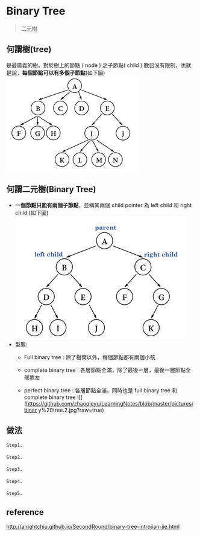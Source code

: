 # Binary Tree
>二元樹

## 何謂樹(tree)
是最廣義的樹。對於樹上的節點 ( node ) 之子節點( child ) 數目沒有限制，也就是說，**每個節點可以有多個子節點**(如下圖)
![](https://github.com/zhaoqieyu/LearningNotes/blob/master/pictures/tree.jpg?raw=true)

## 何謂二元樹(Binary Tree)
* **一個節點只能有兩個子節點**，並稱其兩個 child pointer 為 left child 和 right child (如下圖)
![](https://github.com/zhaoqieyu/LearningNotes/blob/master/pictures/binary%20tree.jpg?raw=true)
* 型態:
  * Full binary tree : 除了樹葉以外，每個節點都有兩個小孩

  * complete binary tree : 各層節點全滿，除了最後一層，最後一層節點全部靠左

  * perfect binary tree : 各層節點全滿，同時也是 full binary tree 和 complete binary tree 
![](https://github.com/zhaoqieyu/LearningNotes/blob/master/pictures/binar   y%20tree.2.jpg?raw=true)
## 做法
    Step1. 
             
    Step2. 
                         
    Step3. 
    
    Step4. 
                             
    Step5. 
     
## reference
http://alrightchiu.github.io/SecondRound/binary-tree-introjian-jie.html

